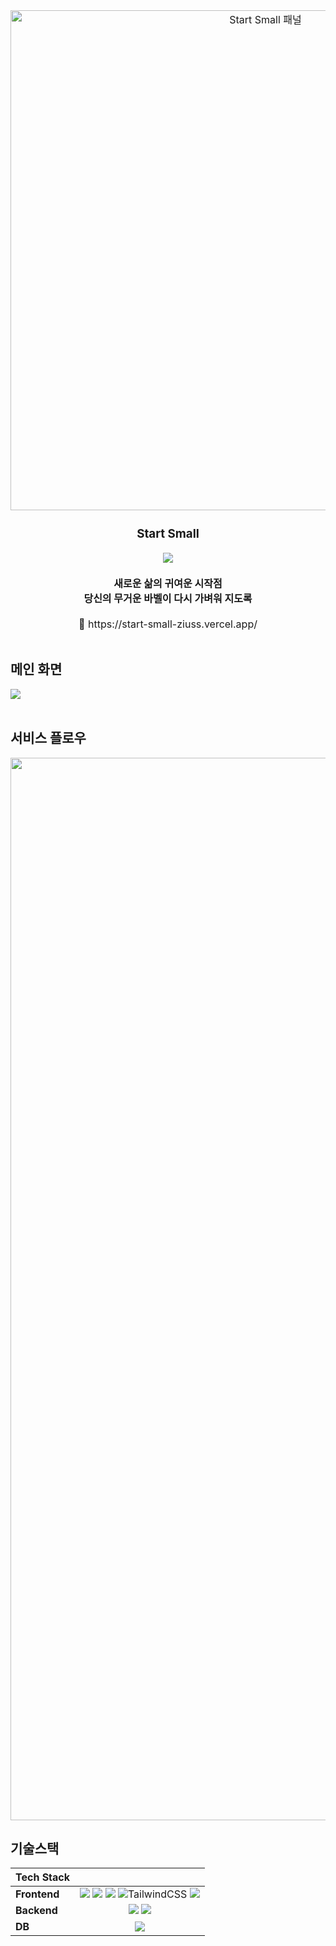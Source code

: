 <div align="center" style="font-size:12pt">
  <!-- logo -->
<img width="800" alt="Start Small 패널" src="https://github.com/ziuss76/start-small/assets/89372201/2e04282c-f75c-43a3-a63e-f59a2b1e690e">

### Start Small

<img src="https://img.shields.io/badge/2023.12.26 ~ 2024.02.29-58FA58?style=flat-square&logoColor=white"/>
<br/>

<br/>
<b>새로운 삶의 귀여운 시작점<br/>
당신의 무거운 바벨이 다시 가벼워 지도록<br/>
</b>
<br/>
🌱 https://start-small-ziuss.vercel.app/
</div>

<br/>

## 메인 화면

<img src="https://github.com/ziuss76/start-small/assets/89372201/9090e5d9-64e5-4fa1-bb7d-bb14fd86198e"/>
<br />
<br />

## 서비스 플로우

<div align="center">
<img width="1700" alt="Start-Small 서비스 플로우" src="https://github.com/ziuss76/start-small/assets/89372201/a2af07c0-9363-478a-bc90-cedad7c664c6">
</div>

## 기술스택

| **Tech Stack** |                                                                                                                                                                                                                                                                                                                                                                                                                                                                                                                                                                                |
| -------------- | :----------------------------------------------------------------------------------------------------------------------------------------------------------------------------------------------------------------------------------------------------------------------------------------------------------------------------------------------------------------------------------------------------------------------------------------------------------------------------------------------------------------------------------------------------------------------------: |
| **Frontend**   | <img src="https://img.shields.io/badge/TypeScript-3178C6?style=for-the-badge&logo=TypeScript&logoColor=FFF"> <img src="https://img.shields.io/badge/-React-61DAFB?logo=react&logoColor=white&style=for-the-badge"> <img src="https://img.shields.io/badge/next.js-000000?style=for-the-badge&logo=nextdotjs&logoColor=white"> <img alt="TailwindCSS" src="https://img.shields.io/badge/tailwindcss-%2338B2AC.svg?style=for-the-badge&logo=tailwind-css&logoColor=white"/> <img src="https://img.shields.io/badge/redux-764ABC?style=for-the-badge&logo=redux&logoColor=white"> |
| **Backend**    |                                                                                                                                                                               <img src="https://img.shields.io/badge/nodejs-339933?style=for-the-badge&logo=nodedotjs&logoColor=white"> <img src="https://img.shields.io/badge/Express-000000?style=for-the-badge&logo=express&logoColor=white">                                                                                                                                                                               |
| **DB**         |                                                                                                                                                                                                                                    <img src="https://img.shields.io/badge/mongodb-47A248?style=for-the-badge&logo=mongodb&logoColor=white">                                                                                                                                                                                                                                    |

  <br />

